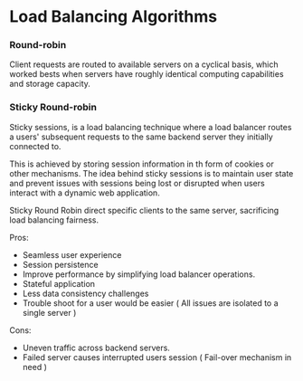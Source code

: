 # Load Balancing Algorithms

### Round-robin

Client requests are routed to available servers on a cyclical basis, which worked bests when servers have roughly
identical computing capabilities and storage capacity.

### Sticky Round-robin

Sticky sessions, is a load balancing technique where a load balancer routes a users' subsequent requests to the same
backend server they initially connected to.

This is achieved by storing session information in th form of cookies or other mechanisms. The idea behind sticky
sessions is to maintain user state and prevent issues with sessions being lost or disrupted when users interact with a
dynamic web application.

Sticky Round Robin direct specific clients to the same server, sacrificing load balancing fairness.

Pros:

- Seamless user experience
- Session persistence
- Improve performance by simplifying load balancer operations.
- Stateful application
- Less data consistency challenges
- Trouble shoot for a user would be easier ( All issues are isolated to a single server )


Cons:

- Uneven traffic across backend servers.
- Failed server causes interrupted users session ( Fail-over mechanism in need )